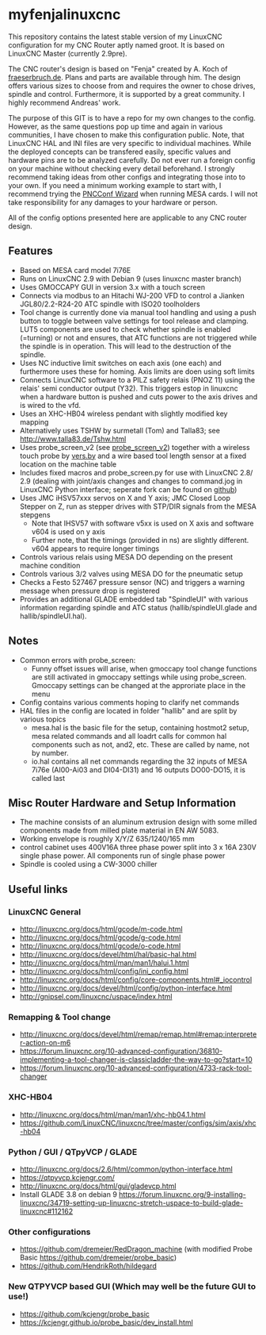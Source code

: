 # myfenjalinuxcnc
This repository contains the latest stable version of my LinuxCNC configuration for my CNC Router aptly named groot. It is based on LinuxCNC Master (currently 2.9pre).

The CNC router's design is based on "Fenja" created by A. Koch of [fraeserbruch.de](https://fraeserbruch.de/ "Fenja's home"). Plans and parts are available through him. The design offers various sizes to choose from and requires the owner to chose drives, spindle and control. Furthermore, it is supported by a great community. I highly recommend Andreas' work.

The purpose of this GIT is to have a repo for my own changes to the config. However, as the same questions pop up time and again in various communities, I have chosen to make this configuration public. Note, that LinuxCNC HAL and INI files are very specific to individual machines. While the deployed concepts can be transfered easily, specific values and hardware pins are to be analyzed carefully. Do not ever run a foreign config on your machine without checking every detail beforehand. I strongly recommend taking ideas from other configs and integrating those into to your own. If you need a minimum working example to start with, I recommend trying the [PNCConf Wizard](http://linuxcnc.org/docs/html/config/pncconf.html) when running MESA cards. I will not take responsibility for any damages to your hardware or person.


All of the config options presented here are applicable to any CNC router design.

## Features
* Based on MESA card model 7i76E
* Runs on LinuxCNC 2.9 with Debian 9 (uses linuxcnc master branch)
* Uses GMOCCAPY GUI in version 3.x with a touch screen
* Connects via modbus to an Hitachi WJ-200 VFD to control a Jianken JGL80/2.2-R24-20 ATC spindle with ISO20 toolholders
* Tool change is currently done via manual tool handling and using a push button to toggle between valve settings for tool release and clamping. LUT5 components are used to check whether spindle is enabled (=turning) or not and ensures, that ATC functions are not triggered while the spindle is in operation. This will lead to the destruction of the spindle.
* Uses NC inductive limit switches on each axis (one each) and furthermore uses these for homing. Axis limits are doen using soft limits
* Connects LinuxCNC software to a PILZ safety relais (PNOZ 11) using the relais' semi conductor output (Y32). This triggers estop in linuxcnc when a hardware button is pushed and cuts power to the axis drives and is wired to the vfd.  
* Uses an XHC-HB04 wireless pendant with slightly modified key mapping
* Alternatively uses TSHW by surmetall (Tom) and Talla83; see http://www.talla83.de/Tshw.html
* Uses probe_screen_v2 (see [probe_screen_v2](https://github.com/verser-git/probe_screen_v2)) together with a wireless touch probe by [vers.by](https://vers.by/en) and a wire based tool length sensor at a fixed location on the machine table
* Includes fixed macros and probe_screen.py for use with LinuxCNC 2.8/ 2.9 (dealing with joint/axis changes and changes to command.jog in LinuxCNC Python interface; seperate fork can be found on [github](https://github.com/GuiHue/probe_screen_v2))
* Uses JMC iHSV57xxx servos on X and Y axis; JMC Closed Loop Stepper on Z, run as stepper drives with STP/DIR signals from the MESA stepgens
  * Note that IHSV57 with software v5xx is used on X axis and software v604 is used on y axis
  * Further note, that the timings (provided in ns) are slightly different. v604 appears to require longer timings
* Controls various relais using MESA DO depending on the present machine condition
* Controls various 3/2 valves using MESA DO for the pneumatic setup
* Checks a Festo 527467 pressure sensor (NC) and triggers a warning message when pressure drop is registered
* Provides an additional GLADE embedded tab "SpindleUI" with various information regarding spindle and ATC status (hallib/spindleUI.glade and hallib/spindleUI.hal).

## Notes
* Common errors with probe_screen:
  * Funny offset issues will arise, when gmoccapy tool change functions are still activated in gmoccapy settings while using probe_screen. Gmoccapy settings can be changed at the approriate place in the menu
* Config contains various comments hoping to clarify net commands
* HAL files in the config are located in folder "hallib" and are split by various topics
  * mesa.hal is the basic file for the setup, containing hostmot2 setup, mesa related commands and all loadrt calls for common hal components such as not, and2, etc. These are called by name, not by number.
  * io.hal contains all net commands regarding the 32 inputs of MESA 7i76e (AI00-Ai03 and DI04-DI31) and 16 outputs DO00-DO15, it is called last

## Misc Router Hardware and Setup Information
* The machine consists of an aluminum extrusion design with some milled components made from milled plate material in EN AW 5083.
* Working envelope is roughly X/Y/Z 635/1240/165 mm
* control cabinet uses 400V16A three phase power split into 3 x 16A 230V single phase power. All components run of single phase power
* Spindle is cooled using a CW-3000 chiller

## Useful links
### LinuxCNC General
* http://linuxcnc.org/docs/html/gcode/m-code.html
* http://linuxcnc.org/docs/html/gcode/g-code.html
* http://linuxcnc.org/docs/html/gcode/o-code.html
* http://linuxcnc.org/docs/devel/html/hal/basic-hal.html
* http://linuxcnc.org/docs/html/man/man1/halui.1.html
* http://linuxcnc.org/docs/html/config/ini_config.html
* http://linuxcnc.org/docs/html/config/core-components.html#_iocontrol
* http://linuxcnc.org/docs/devel/html/config/python-interface.html
* http://gnipsel.com/linuxcnc/uspace/index.html

### Remapping & Tool change 
* http://linuxcnc.org/docs/devel/html/remap/remap.html#remap:interpreter-action-on-m6
* https://forum.linuxcnc.org/10-advanced-configuration/36810-implementing-a-tool-changer-is-classicladder-the-way-to-go?start=10
* https://forum.linuxcnc.org/10-advanced-configuration/4733-rack-tool-changer

### XHC-HB04
* http://linuxcnc.org/docs/html/man/man1/xhc-hb04.1.html
* https://github.com/LinuxCNC/linuxcnc/tree/master/configs/sim/axis/xhc-hb04

### Python / GUI / QTpyVCP / GLADE
* http://linuxcnc.org/docs/2.6/html/common/python-interface.html
* https://qtpyvcp.kcjengr.com/
* http://linuxcnc.org/docs/html/gui/gladevcp.html
* Install GLADE 3.8 on debian 9 https://forum.linuxcnc.org/9-installing-linuxcnc/34719-setting-up-linuxcnc-stretch-uspace-to-build-glade-linuxcnc#112162

### Other configurations
* https://github.com/dremeier/RedDragon_machine (with modified Probe Basic https://github.com/dremeier/probe_basic)
* https://github.com/HendrikRoth/hildegard

### New QTPYVCP based GUI (Which may well be the future GUI to use!)
* https://github.com/kcjengr/probe_basic
* https://kcjengr.github.io/probe_basic/dev_install.html
